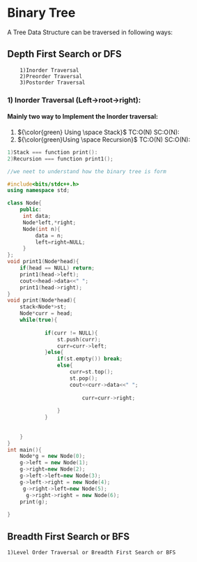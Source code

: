 # Binary Tree
A Tree Data Structure can be traversed in following ways:

## Depth First Search or DFS
        1)Inorder Traversal
        2)Preorder Traversal
        3)Postorder Traversal
### 1) Inorder Traversal (Left->root->right):


#### Mainly two way to Implement the Inorder traversal:
1) ${\color{green} Using \space Stack}$ TC:O(N) SC:O(N):
2) ${\color{green}Using \space Recursion}$ TC:O(N) SC:O(N):

```C++
1)Stack === function print():
2)Recursion === function print1();

//we neet to understand how the binary tree is form

#include<bits/stdc++.h>
using namespace std;

class Node{
    public:
     int data;
     Node*left,*right;
     Node(int n){
         data = n;
         left=right=NULL;
     }
};
void print1(Node*head){
    if(head == NULL) return;
    print1(head->left);
    cout<<head->data<<" ";
    print1(head->right);
}
void print(Node*head){
    stack<Node*>st;
    Node*curr = head;
    while(true){
        
            if(curr != NULL){
                st.push(curr);
                curr=curr->left;
            }else{
                if(st.empty()) break;
                else{
                    curr=st.top();
                    st.pop();
                    cout<<curr->data<<" ";
                    
                        curr=curr->right;
                    
                }
            }
        
        
    }
}
int main(){
    Node*g = new Node(0);
    g->left = new Node(1);
    g->right=new Node(2);
    g->left->left=new Node(3);
    g->left->right = new Node(4);
     g->right->left=new Node(5);
      g->right->right = new Node(6);
    print(g);
    
}
```



## Breadth First Search or BFS
    1)Level Order Traversal or Breadth First Search or BFS
